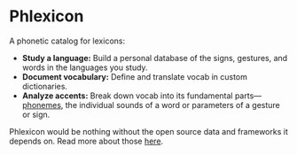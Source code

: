 # Phlexicon

A phonetic catalog for lexicons:
- **Study a language:** Build a personal database of the signs, gestures, and words in the languages you study.
- **Document vocabulary:** Define and translate vocab in custom dictionaries. 
- **Analyze accents:** Break down vocab into its fundamental parts—[phonemes](https://en.wikipedia.org/wiki/Phoneme), the individual sounds of a word or parameters of a gesture or sign.

Phlexicon would be nothing without the open source data and frameworks it depends on.
Read more about those [here](./attribution.md).